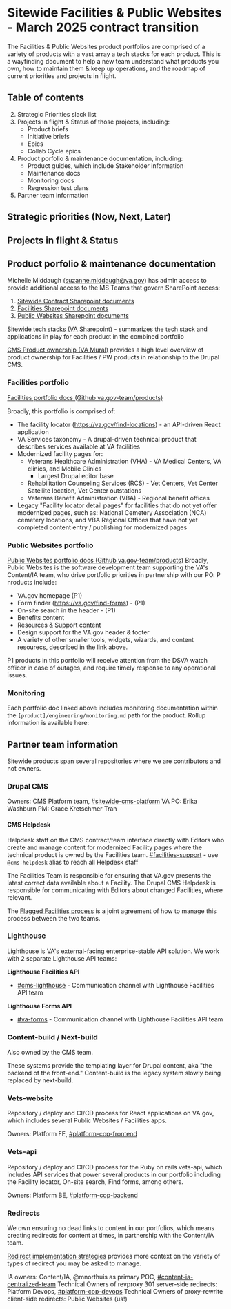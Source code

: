 # Sitewide Facilities & Public Websites - March 2025 contract transition

The Facilities & Public Websites product portfolios are comprised of a variety of products with a vast array a tech stacks for each product. This is a wayfinding document to help a new team understand what products you own, how to maintain them & keep up operations, and the roadmap of current priorities and projects in flight. 

## Table of contents
2. Strategic Priorities slack list
3. Projects in flight & Status of those projects, including:
    * Product briefs
    * Initiative briefs
    * Epics
    * Collab Cycle epics
4.  Product porfolio & maintenance documentation, including:
    * Product guides, which include Stakeholder information
    * Maintenance docs
    * Monitoring docs
    * Regression test plans
5. Partner team information


## Strategic priorities (Now, Next, Later)

## Projects in flight & Status


## Product porfolio & maintenance documentation

Michelle Middaugh (suzanne.middaugh@va.gov) has admin access to provide additional access to the MS Teams that govern SharePoint access: 
1. [Sitewide Contract Sharepoint documents](https://dvagov.sharepoint.com/sites/SitewideContract/Shared%20Documents/Forms/AllItems.aspx)
2. [Facilities Sharepoint documents](https://dvagov.sharepoint.com/sites/SitewidePublicWebsites/Shared%20Documents/Forms/AllItems.aspx)
3. [Public Websites Sharepoint documents](https://dvagov.sharepoint.com/sites/SitewideFacilitiesTeam/Shared%20Documents/Forms/AllItems.aspx)

[Sitewide tech stacks (VA Sharepoint)](https://dvagov.sharepoint.com/:x:/r/sites/SitewideContract/Shared%20Documents/Sitewide%20product%20portfolio%20tech%20stack.xlsx?d=w32777179456a4ad1b2b8082d244fe51e&csf=1&web=1&e=VTP8Nh) - summarizes the tech stack and applications in play for each product in the combined portfolio

[CMS Product ownership (VA Mural)](https://app.mural.co/t/departmentofveteransaffairs9999/m/vagov6717/1646745279937/9a5570c420939d84e875e8334fd73073e3a3971b?wid=0-1727133718954) provides a high level overview of product ownership for Facilities / PW products in relationship to the Drupal CMS.

### Facilities portfolio
[Facilities portfolio docs (Github va.gov-team/products)](https://github.com/department-of-veterans-affairs/va.gov-team/tree/master/products/facilities )

Broadly, this portfolio is comprised of: 
* The facility locator (https://va.gov/find-locations) - an API-driven React application
* VA Services taxonomy - A drupal-driven technical product that describes services available at VA facilities
* Modernized facility pages for:
    * Veterans Healthcare Administration (VHA) - VA Medical Centers, VA clinics, and Mobile Clinics
        *  Largest Drupal editor base
    * Rehabilitation Counseling Services (RCS) - Vet Centers, Vet Center Satellite location, Vet Center outstations
    * Veterans Benefit Administration (VBA) - Regional benefit offices
* Legacy "Facility locator detail pages" for facilities that do not yet offer modernized pages, such as: National Cemetery Association (NCA) cemetery locations, and VBA Regional Offices that have not yet completed content entry / publishing for modernized pages

### Public Websites portfolio 
[Public Websites portfolio docs (Github va.gov-team/products)](https://github.com/department-of-veterans-affairs/va.gov-team/tree/master/products/public-websites) 
Broadly, Public Websites is the software development team supporting the VA's Content/IA team, who drive portfolio priorities in partnership with our PO. P nroducts include: 
* VA.gov homepage (P1)
* Form finder (https://va.gov/find-forms) -  (P1)
* On-site search in the header -  (P1)
* Benefits content
* Resources & Support content
* Design support for the VA.gov header & footer
* A variety of other smaller tools, widgets, wizards, and content resourecs, described in the link above.

P1 products in this portfolio will receive attention from the DSVA watch officer in case of outages, and require timely response to any operational issues.

### Monitoring
Each portfolio doc linked above includes monitoring documentation within the `[product]/engineering/monitoring.md` path for the product. Rollup information is available here: 


## Partner team information
Sitewide products span several repositories where we are contributors and not owners. 

### Drupal CMS
Owners: CMS Platform team, [#sitewide-cms-platform](https://app.slack.com/client/T03FECE8V/CT4GZBM8F)
VA PO: Erika Washburn
PM: Grace Kretschmer Tran

#### CMS Helpdesk
Helpdesk staff on the CMS contract/team interface directly with Editors who create and manage content for modernized Facility pages where the technical product is owned by the Facilities team. 
[#facilities-support](https://app.slack.com/client/T03FECE8V/C02730UEZPS) - use `@cms-helpdesk` alias to reach all Helpdesk staff

The Facilities Team is responsible for ensuring that VA.gov presents the latest correct data available about a Facility. 
The Drupal CMS Helpdesk is responsible for communicating with Editors about changed Facilities, where relevant.

The [Flagged Facilities process](https://github.com/department-of-veterans-affairs/va.gov-team/blob/master/products/facilities/flagged-facilities.md) is a joint agreement of how to manage this process between the two teams.

### Lighthouse
Lighthouse is VA's external-facing enterprise-stable API solution. 
We work with 2 separate Lighthouse API teams: 

**Lighthouse Facilities API**
- [#cms-lighthouse](https://app.slack.com/client/T03FECE8V/C02BTJTDFTN) - Communication channel with Lighthouse Facilities API team

**Lighthouse Forms API**
- [#va-forms](https://app.slack.com/client/T03FECE8V/CUB5X5MGF) - Communication channel with Lighthouse Facilities API team

### Content-build / Next-build
Also owned by the CMS team. 

These systems provide the templating layer for Drupal content, aka "the backend of the front-end."
Content-build is the legacy system slowly being replaced by next-build. 

### Vets-website
Repository / deploy and CI/CD process for React applications on VA.gov, which includes several Public Websites / Facilities apps. 

Owners: Platform FE, [#platform-cop-frontend](https://app.slack.com/client/T03FECE8V/C04868KS69L)

### Vets-api
Repository / deploy and CI/CD process for the Ruby on rails vets-api, which includes API services that power several products in our portfolio including the Facility locator, On-site search, Find forms, among others. 

Owners: Platform BE, [#platform-cop-backend](https://app.slack.com/client/T03FECE8V/C0460N83Y9G)

### Redirects
We own ensuring no dead links to content in our portfolios, which means creating redirects for content at times, in partnership with the Content/IA team. 

[Redirect implementation strategies](https://depo-platform-documentation.scrollhelp.site/developer-docs/redirect-implementation-strategies) provides more context on the variety of types of redirect you may be asked to manage.

IA owners: Content/IA, @mnorthuis as primary POC, [#content-ia-centralized-team](https://app.slack.com/client/T03FECE8V/C01K37HRUAH)
Technical Owners of revproxy 301 server-side redirects: Platform Devops, [#platform-cop-devops](https://app.slack.com/client/T03FECE8V/C04CYC4LMU6)
Technical Owners of proxy-rewrite client-side redirects: Public Websites (us!) 

